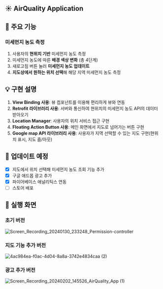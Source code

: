 ## ☀️ AirQuality Application
## 📌 주요 기능
### 미세먼지 농도 측정
1. 사용자의 **현위치 기반** 미세먼지 농도 측정
2. 미세먼지 농도에 따른 **배경 색상 변화** (총 4단계)
3. 새로고침 버튼 눌러 **미세먼지 농도 업데이트**
4. **지도상에서 원하는 위치 선택**해 해당 지역 미세먼지 농도 측정
## 💡 구현 설명
1. **View Binding 사용**: 뷰 컴포넌트를 이용해 편리하게 뷰와 연동
2. **Retrofit 라이브러리 사용**: 서버와 통신하여 현위치의 미세먼지 농도 API의 데이터 받아오기
3. **Location Manager**: 사용자의 위치 서비스 접근 구현
4. **Floating Action Button 사용**: 메인 화면에서 지도로 넘어가는 버튼 구현
5. **Google map API 라이브러리 사용**: 사용자가 지역 선택할 수 있는 지도 구현(현위치 표시, 지도 줌/아웃)
## 📲 업데이트 예정
- [x] 지도에서 위치 선택해 미세먼지 농도 조회 기능 추가
- [x] 구글 애드몹 광고 추가
- [x] 파이어베이스 애널리틱스 연동
- [ ] 스토어 배포
## 📱 실행 화면
### 초기 버전
![Screen_Recording_20240130_233248_Permission-controller](https://github.com/yesue2/AirQuality_App/assets/108323785/382116de-2c85-4b24-8dd3-510f7adf254a)

### 지도 기능 추가 버전
![4ac984ea-f0ac-4d04-8a8a-3742e4834caa (2)](https://github.com/yesue2/AirQuality_App/assets/108323785/f52f414f-8925-48dc-8a89-3c9b0c7dcd47)

### 광고 추가 버전
![Screen_Recording_20240202_145526_AirQuality_App (1)](https://github.com/yesue2/AirQuality_App/assets/108323785/dc077cdd-cea1-4636-8ca5-ce69ffcc4eb7)



